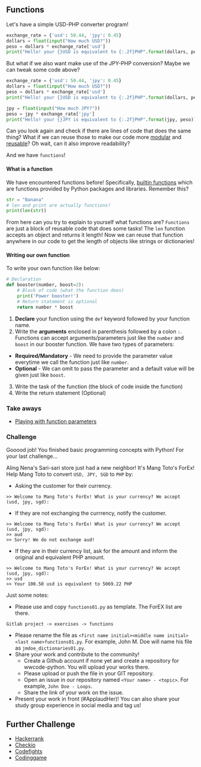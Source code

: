 ## Functions

Let's have a simple USD-PHP converter program!
```python
exchange_rate = {'usd': 50.44, 'jpy': 0.45} 
dollars = float(input("How much USD?"))
peso = dollars * exchange_rate['usd']
print("Hello! your {}USD is equivalent to {:.2f}PHP".format(dollars, peso))
```

But what if we also want make use of the JPY-PHP conversion? Maybe we can tweak some code above?
```python
exchange_rate = {'usd': 50.44, 'jpy': 0.45} 
dollars = float(input("How much USD?"))
peso = dollars * exchange_rate['usd']
print("Hello! your {}USD is equivalent to {:.2f}PHP".format(dollars, peso))

jpy = float(input("How much JPY?"))
peso = jpy * exchange_rate['jpy']
print("Hello! your {}JPY is equivalent to {:.2f}PHP".format(jpy, peso))
```

Can you look again and check if there are lines of code that does the same thing? What if we can reuse those to make our code
more [modular](https://www.quora.com/What-is-modular-programming-Where-is-it-used) and [reusable](https://www.quora.com/What-is-code-reusability)? Oh wait, can it also improve readability?

And we have `functions`!

#### What is a function
We have encountered functions before! Specifically, [builtin functions](https://docs.python.org/3/library/functions.html) which are functions provided by Python packages and libraries.
Remember this?

```python
str = "Banana"
# len and print are actually functions!
print(len(str))
```

From here can you try to explain to yourself what functions are? `Functions` are just a block of reusable code that does some tasks!
The `len` function accepts an object and returns it length! Now we can reuse that function anywhere in our code to get
the length of objects like strings or dictionaries!

#### Writing our own function
To write your own function like below:

```python
# Declaration
def booster(number, boost=2):
    # Block of code (what the function does)
    print('Power booster!')
    # Return statement is optional
    return number * boost
```

1. **Declare** your function using the `def` keyword followed by your function name. 
2. Write the **arguments** enclosed in parenthesis followed by a colon `:`. Functions can accept arguments/parameters just like the `number` and `boost` in our booster function. We have two types of parameters:
  * **Required/Mandatory** - We need to provide the parameter value everytime we call the function just like `number`.
  * **Optional** - We can omit to pass the parameter and a default value will be given just like `boost`.
3. Write the task of the function (the block of code inside the function)
4. Write the return statement (Optional)

### Take aways
* [Playing with function parameters](http://pythoncentral.io/fun-with-python-function-parameters/)

### Challenge
Gooood job! You finished basic programming concepts with Python! For your last challenge...

Aling Nena's Sari-sari store just had a new neighbor! It's Mang Toto's ForEx!
Help Mang Toto to convert `USD, JPY, SGD` to `PHP` by:
* Asking the customer for their currency.
```shell
>> Welcome to Mang Toto's ForEx! What is your currency? We accept (usd, jpy, sgd):
```
* If they are not exchanging the currrency, notify the customer.
```shell
>> Welcome to Mang Toto's ForEx! What is your currency? We accept (usd, jpy, sgd): 
>> aud
>> Sorry! We do not exchange aud!
```
* If they are in their currency list, ask for the amount and inform the original and equivalent PHP amount.
```shell
>> Welcome to Mang Toto's ForEx! What is your currency? We accept (usd, jpy, sgd): 
>> usd
>> Your 100.50 usd is equivalent to 5069.22 PHP
```

Just some notes:
* Please use and copy `functions01.py` as template. The ForEX list are there.

```
Gitlab project -> exercises -> functions
```

* Please rename the file as `<first name initial><middle name initial><last name>functions01.py`. For example, John M. Doe will name his file as `jmdoe_dictionaries01.py`.
* Share your work and contribute to the community!
  * Create a Github account if none yet and create a repository for wwcode-python. You will upload your works there.
  * Please upload or push the file in your GIT repository.
  * Open an issue in our repository named `<Your name> - <topic>`. For example, `John Doe - Loops`.
  * Share the link of your work on the issue.
* Present your work in front (#ApplaudHer)! You can also share your study group experience in social media and tag us!

## Further Challenge
* [Hackerrank](https://www.hackerrank.com/)
* [Checkio](https://checkio.org/)
* [Codefights](https://codefights.com/)
* [Codinggame](https://www.codingame.com/)
